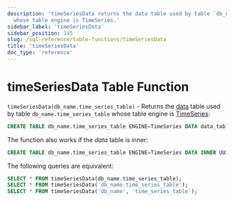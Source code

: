 ```yaml
---
description: 'timeSeriesData returns the data table used by table `db_name.time_series_table`
  whose table engine is TimeSeries.'
sidebar_label: 'timeSeriesData'
sidebar_position: 145
slug: /sql-reference/table-functions/timeSeriesData
title: 'timeSeriesData'
doc_type: 'reference'
---
```


# timeSeriesData Table Function

`timeSeriesData(db_name.time_series_table)` - Returns the [data](../../engines/table-engines/integrations/time-series.md#data-table) table
used by table `db_name.time_series_table` whose table engine is [TimeSeries](../../engines/table-engines/integrations/time-series.md):

```sql
CREATE TABLE db_name.time_series_table ENGINE=TimeSeries DATA data_table
```

The function also works if the _data_ table is inner:

```sql
CREATE TABLE db_name.time_series_table ENGINE=TimeSeries DATA INNER UUID '01234567-89ab-cdef-0123-456789abcdef'
```

The following queries are equivalent:

```sql
SELECT * FROM timeSeriesData(db_name.time_series_table);
SELECT * FROM timeSeriesData('db_name.time_series_table');
SELECT * FROM timeSeriesData('db_name', 'time_series_table');
```
